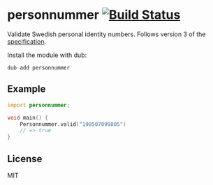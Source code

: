 # personnummer [![Build Status](https://github.com/personnummer/d/workflows/test/badge.svg)](https://github.com/personnummer/d/actions)

Validate Swedish personal identity numbers. Follows version 3 of the [specification](https://github.com/personnummer/meta#package-specification-v3).

Install the module with dub:

```
dub add personnummer
```

## Example

```d
import personnummer;

void main() {
    Personnummer.valid("198507099805")
    // => true
}
```

## License

MIT